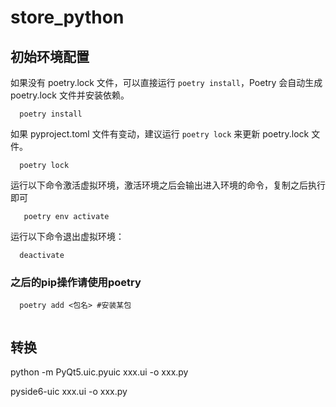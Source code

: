 # store_python
## 初始环境配置
如果没有 poetry.lock 文件，可以直接运行 `poetry install`，Poetry 会自动生成 poetry.lock 文件并安装依赖。
```shell
  poetry install
```
如果 pyproject.toml 文件有变动，建议运行 `poetry lock` 来更新 poetry.lock 文件。
```shell
  poetry lock
```
运行以下命令激活虚拟环境，激活环境之后会输出进入环境的命令，复制之后执行即可
```shell
   poetry env activate
```
运行以下命令退出虚拟环境：
```shell
  deactivate
```
### 之后的pip操作请使用poetry
```shell
  poetry add <包名> #安装某包
  
```


## 转换
python -m PyQt5.uic.pyuic xxx.ui -o xxx.py

pyside6-uic xxx.ui -o xxx.py
